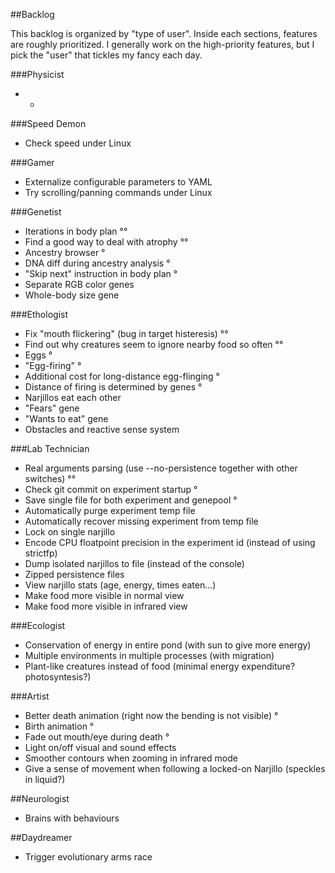 ##Backlog

This backlog is organized by "type of user". Inside each sections, features are roughly prioritized.
I generally work on the high-priority features, but I pick the "user" that tickles my fancy each day.

###Physicist

* -

###Speed Demon

* Check speed under Linux

###Gamer

* Externalize configurable parameters to YAML
* Try scrolling/panning commands under Linux

###Genetist

* Iterations in body plan °°
* Find a good way to deal with atrophy °°
* Ancestry browser °
* DNA diff during ancestry analysis °
* "Skip next" instruction in body plan °
* Separate RGB color genes
* Whole-body size gene

###Ethologist

* Fix "mouth flickering" (bug in target histeresis) °°
* Find out why creatures seem to ignore nearby food so often °°
* Eggs °
* "Egg-firing" °
* Additional cost for long-distance egg-flinging °
* Distance of firing is determined by genes °
* Narjillos eat each other
* "Fears" gene
* "Wants to eat" gene
* Obstacles and reactive sense system

###Lab Technician

* Real arguments parsing (use --no-persistence together with other switches) °°
* Check git commit on experiment startup °
* Save single file for both experiment and genepool °
* Automatically purge experiment temp file
* Automatically recover missing experiment from temp file
* Lock on single narjillo
* Encode CPU floatpoint precision in the experiment id (instead of using strictfp)
* Dump isolated narjillos to file (instead of the console)
* Zipped persistence files
* View narjillo stats (age, energy, times eaten...)
* Make food more visible in normal view
* Make food more visible in infrared view

###Ecologist

* Conservation of energy in entire pond (with sun to give more energy)
* Multiple environments in multiple processes (with migration)
* Plant-like creatures instead of food (minimal energy expenditure? photosyntesis?)

###Artist

* Better death animation (right now the bending is not visible) °
* Birth animation °
* Fade out mouth/eye during death °
* Light on/off visual and sound effects
* Smoother contours when zooming in infrared mode
* Give a sense of movement when following a locked-on Narjillo (speckles in liquid?)

##Neurologist

* Brains with behaviours

##Daydreamer

* Trigger evolutionary arms race
